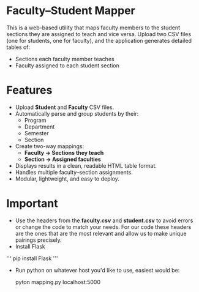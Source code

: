 # Faculty–Student Mapper

This is a web-based utility that maps faculty members to the student sections they are assigned to teach and vice versa. Upload two CSV files (one for students, one for faculty), and the application generates detailed tables of:

- Sections each faculty member teaches
- Faculty assigned to each student section


# Features

- Upload **Student** and **Faculty** CSV files.
- Automatically parse and group students by their:
  - Program
  - Department
  - Semester
  - Section
- Create two-way mappings:
  - **Faculty → Sections they teach**
  - **Section → Assigned faculties**
- Displays results in a clean, readable HTML table format.
- Handles multiple faculty–section assignments.
- Modular, lightweight, and easy to deploy.


# Important

- Use the headers from the **faculty.csv** and **student.csv** to avoid errors or change the code to match your needs. For our code these headers are the ones that are the most relevant and allow us to make unique pairings precisely.
- Install Flask

'''
pip install Flask
'''

- Run python on whatever host you'd like to use, easiest would be:

  pyton mapping.py
  localhost:5000

